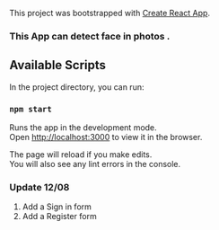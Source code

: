 This project was bootstrapped with [Create React App](https://github.com/facebook/create-react-app).


### This App can detect face in photos .


## Available Scripts

In the project directory, you can run:

### `npm start`

Runs the app in the development mode.<br />
Open [http://localhost:3000](http://localhost:3000) to view it in the browser.

The page will reload if you make edits.<br />
You will also see any lint errors in the console.

### Update 12/08
<ol>
  <li>Add a Sign in form</li>
  <li>Add a Register form</li>
 </ol>
